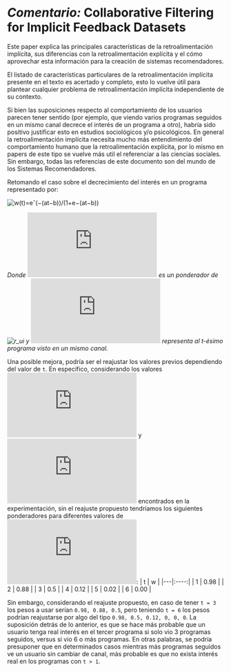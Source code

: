 # _Comentario:_ Collaborative Filtering for Implicit Feedback Datasets


Este paper explica las principales características de la retroalimentación implícita, sus diferencias con la retroalimentación explícita y el cómo aprovechar esta información para la creación de sistemas recomendadores.

El listado de características particulares de la retroalimentación implícita presente en el texto es acertado y completo, esto lo vuelve útil para plantear cualquier problema de retroalimentación implícita independiente de su contexto.

Si bien las suposiciones respecto al comportamiento de los usuarios parecen tener sentido (por ejemplo, que viendo varios programas seguidos en un mismo canal decrece el interés de un programa a otro), habría sido positivo justificar esto en estudios sociológicos y/o psicológicos. En general la retroalimentación implícita necesita mucho más entendimiento del comportamiento humano que la retroalimentación explícita, por lo mismo en papers de este tipo se vuelve más util el referenciar a las ciencias sociales. Sin embargo, todas las referencias de este documento son del mundo de los Sistemas Recomendadores.

Retomando el caso sobre el decrecimiento del interés en un programa representado por:

![w(t)=eˆ(−(at−b))/(1+e−(at−b))](https://latex.codecogs.com/svg.latex?w(t)=\frac{e^{-(at-b)}}{1+e^{-(at-b)}})

*Donde ![w](https://latex.codecogs.com/svg.latex?w) es un ponderador de ![r_ui](https://latex.codecogs.com/svg.latex?r_{ui}) y ![t](https://latex.codecogs.com/svg.latex?t) representa al t-ésimo programa visto en un mismo canal.*

Una posible mejora, podría ser el reajustar los valores previos dependiendo del valor de `t`. En específico, considerando los valores ![a=2](https://latex.codecogs.com/svg.latex?a=2) y ![b=6](https://latex.codecogs.com/svg.latex?b=6) encontrados en la experimentación, sin el reajuste propuesto tendríamos los siguientes ponderadores para diferentes valores de ![t](https://latex.codecogs.com/svg.latex?t):
| t |  w   |
|---|:----:|
| 1 | 0.98 |
| 2 | 0.88 |
| 3 | 0.5  |
| 4 | 0.12 |
| 5 | 0.02 |
| 6 | 0.00 |

Sin embargo, considerando el reajuste propuesto, en caso de tener `t = 3` los pesos a usar serían `0.98, 0.88, 0.5`, pero teniendo `t = 6` los pesos podrían reajustarse por algo del tipo `0.98, 0.5, 0.12, 0, 0, 0`. La suposición detrás de lo anterior, es que se hace más probable que un usuario tenga real interés en el tercer programa si solo vio 3 programas seguidos, versus si vio 6 o más programas. En otras palabras, se podría presuponer que en determinados casos mientras más programas seguidos ve un usuario sin cambiar de canal, más probable es que no exista interés real en los programas con `t > 1`.
